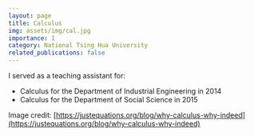 ```yaml
---
layout: page
title: Calculus
img: assets/img/cal.jpg
importance: 1
category: National Tsing Hua University
related_publications: false
---
```


I served as a teaching assistant for:

- Calculus for the Department of Industrial Engineering in 2014
- Calculus for the Department of Social Science in 2015

Image credit: [https://justequations.org/blog/why-calculus-why-indeed](https://justequations.org/blog/why-calculus-why-indeed)
